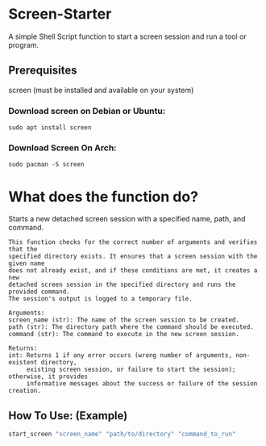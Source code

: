# Screen-Starter
A simple Shell Script function to start a screen session and run a tool or program. 

## Prerequisites
screen (must be installed and available on your system)

### Download screen on Debian or Ubuntu:
```
sudo apt install screen
```
### Download Screen On Arch:
```
sudo pacman -S screen
```

# What does the function do?
Starts a new detached screen session with a specified name, path, and command.
    
    This function checks for the correct number of arguments and verifies that the
    specified directory exists. It ensures that a screen session with the given name
    does not already exist, and if these conditions are met, it creates a new
    detached screen session in the specified directory and runs the provided command.
    The session's output is logged to a temporary file.

    Arguments:
    screen_name (str): The name of the screen session to be created.
    path (str): The directory path where the command should be executed.
    command (str): The command to execute in the new screen session.

    Returns:
    int: Returns 1 if any error occurs (wrong number of arguments, non-existent directory,
         existing screen session, or failure to start the session); otherwise, it provides
         informative messages about the success or failure of the session creation.

## How To Use: (Example)
```sh
start_screen "screen_name" "path/to/directory" "command_to_run"
```
